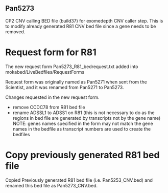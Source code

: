 ## Pan5273

CP2 CNV calling BED file (build37) for exomedepth CNV caller step. This is to modify already generated R81 CNV bed file since a gene needs to be removed.

# Request form for R81
The new request form Pan5273_R81_bedrequest.txt added into mokabed/LiveBedfiles/RequestForms

Request form was originally named as Pan5271 when sent from the Scientist, and it was renamed from Pan5271 to Pan5273. 

Changes requested in the new request form.
- remove CCDC78 from R81 bed file
- rename ADSSL1 to ADSS1 on R81 (this is not necessary to do as the regions in bed file are generated by transcripts not by the gene name)
NOTE: genes names specified in the form may not match the gene names in the bedfile as transcript numbers are used to create the bedfiles

# Copy previously generated R81 bed file
Copied Previously generated R81 bed file (i.e. Pan5253_CNV.bed) and renamed this bed file as Pan5273_CNV.bed. 